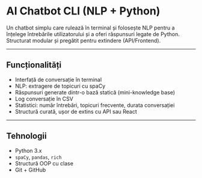 # AI Chatbot CLI (NLP + Python)

Un chatbot simplu care rulează în terminal și folosește NLP pentru a înțelege întrebările utilizatorului și a oferi răspunsuri legate de Python. Structurat modular și pregătit pentru extindere (API/Frontend).

---

## Funcționalități

- Interfață de conversație în terminal
- NLP: extragere de topicuri cu spaCy
- Răspunsuri generate dintr-o bază statică (mini-knowledge base)
- Log conversație în CSV
- Statistici: număr întrebări, topicuri frecvente, durata conversației
- Structură curată, ușor de extins cu API sau React

---

##  Tehnologii

- Python 3.x
- `spaCy`, `pandas`, `rich`
- Structură OOP cu clase
- Git + GitHub

